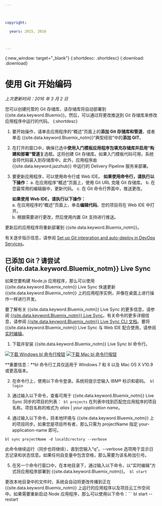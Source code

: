 ```yaml
---

 

copyright:

  years: 2015, 2016

 

---
```


{:new_window: target="_blank"}
{:shortdesc: .shortdesc}
{:download: .download}

# 使用 Git 开始编码
*上次更新时间：2016 年 3 月 2 日*  

您可以创建托管的 Git 存储库，该存储库将自动部署到 {{site.data.keyword.Bluemix}}。然后，可以通过将更改推送到 Git 存储库来修改应用程序中运行的代码。
{:shortdesc}

1. 要开始操作，请单击应用程序的“概述”页面上的**添加 Git 存储库和管道**，或者单击 {{site.data.keyword.Bluemix_notm}}“典型经验”中的**添加 GIT**。 
2. 在打开的窗口中，确保已选中**使用入门模板应用程序包填充存储库并启用“构建和部署”管道**复选框。这将创建 Git 存储库。如果入门模板代码可用，系统会将代码装入到存储库中。此外，应用程序由 {{site.data.keyword.jazzhub}} 中运行的 Delivery Pipeline 服务来部署。  
3. 要更新应用程序，可以使用命令行或 Web IDE。
   **如果使用命令行，请执行以下操作：**
   a. 在应用程序“概述”页面上，使用 Git URL 克隆 Git 存储库。
   b. 在您最常用的编辑器中，更新代码。
   c. 在 Git 命令行界面中，推送更改。  
	    
   **如果使用 Web IDE，请执行以下操作：**  
   a. 在应用程序的“概述”页面上，单击**编辑代码**。您的项目将在 Web IDE 中打开。  
   b. 根据需要进行更改，然后使用内置 Git 支持进行推送。  
		
更新后的应用程序将重新部署到 {{site.data.keyword.Bluemix_notm}}。  

有关逐步指示信息，请参阅 [Set up Git integration and auto-deploy in DevOps Services](https://hub.jazz.net/tutorials/jazzeditor/#git_integration_and_autodeployment)。  

## 已添加 Git？请尝试 {{site.data.keyword.Bluemix_notm}} Live Sync  

如果您要构建 Node.js 应用程序，那么可以使用 {{site.data.keyword.Bluemix_notm}} Live Sync 快速更新 {{site.data.keyword.Bluemix_notm}} 上的应用程序实例，并像在桌面上进行操作一样进行开发。  

要了解有关 {{site.data.keyword.Bluemix_notm}} Live Sync 的更多信息，请参阅 [{{site.data.keyword.Bluemix_notm}} Live Sync](../develop/bluemixlive.html)。有关命令的更多详细信息，请参阅 [{{site.data.keyword.Bluemix_notm}} Live Sync CLI 文档](../cli/reference/bl/index.html)。要将 {{site.data.keyword.Bluemix_notm}} Live Sync 与 Web IDE 配合使用，请参阅[实时编辑](../develop/bluemixlive.html)。  

1. 下载并安装 {{site.data.keyword.Bluemix_notm}} Live Sync bl 命令行。 

<p>
<a class="xref" href="http://livesyncdownload.ng.bluemix.net/downloads/blive_setup.msi" target="_blank" title="（在新选项卡或窗口中打开）"><img class="image" src="images/bl_gs_icons_windows_b.svg" alt="下载 Windows bl 命令行按钮" /></a>
<a class="xref" href="http://livesyncdownload.ng.bluemix.net/downloads/BluemixLive.pkg" target="_blank" title="（在新选项卡或窗口中打开）"><img class="image" src="images/bl_gs_icons_mac-osx_b.svg" alt="下载 Mac bl 命令行按钮" /></a>
</p>

**重要信息：**bl 命令行工具仅适用于 Windows 7 和 8 以及 Mac OS X V10.9 或更高版本。 

2. 在命令行上，使用以下命令登录。系统将提示您输入 IBM® 标识和密码。```
bl login```

3. 通过输入以下命令，查看可用于 {{site.data.keyword.Bluemix_notm}} Live Sync 同步的项目的列表：```
bl projects```
在列表中找到匹配您应用程序的项目名称。项目名称的格式为 *alias* | *your application name*。 

4. 通过输入以下命令，将本地环境与 {{site.data.keyword.Bluemix_notm}} 上的项目同步。如果您是项目所有者，那么只需为 projectName 指定 your-application-name 即可。 
<!--- this command needs italicized parameters projectName localDirectory and yellow on 'local' -->
```
bl sync projectName -d localDirectory --verbose
```
此命令继续运行（同步也将继续），直到您输入“q”。--verbose 选项用于显示日志记录和状态信息。如果任何自变量中包含空格，那么需要为该名称加引号。

5. 在另一个命令行窗口中，在本地目录下，通过输入以下命令，以“实时编辑”方式将应用程序部署到 {{site.data.keyword.Bluemix_notm}}。```
bl start```  

更改本地目录中的文件时，系统会自动将更改传播到正在 {{site.data.keyword.Bluemix_notm}} 上运行的应用程序以及项目云工作空间中。如果需要重新启动 Node 应用程序，那么可以使用以下命令：```
bl start --restart
```
